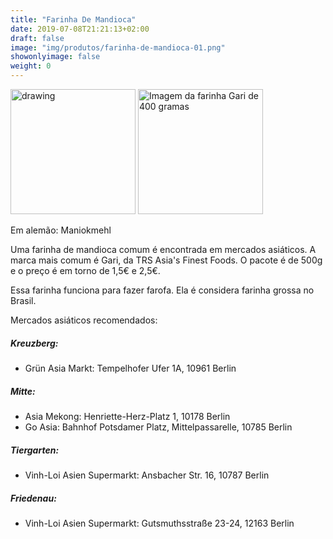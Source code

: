 ```yaml
---
title: "Farinha De Mandioca"
date: 2019-07-08T21:21:13+02:00
draft: false
image: "img/produtos/farinha-de-mandioca-01.png"
showonlyimage: false
weight: 0
---
```


<img src="../../img/produtos/farinha-de-mandioca-01.png" alt="drawing" width="200"/>
<img src="../../img/produtos/farinha-de-mandioca-02.png" alt="Imagem da farinha Gari de 400 gramas" width="200"/>

Em alemão: Maniokmehl

Uma farinha de mandioca comum é encontrada em mercados asiáticos. A marca mais comum é Gari, da TRS Asia's Finest Foods. 
O pacote é de 500g e o preço é em torno de 1,5€ e 2,5€.

Essa farinha funciona para fazer farofa. Ela é considera farinha grossa no Brasil.

Mercados asiáticos recomendados:

##### Kreuzberg:

- Grün Asia Markt: Tempelhofer Ufer 1A, 10961 Berlin

##### Mitte: 

- Asia Mekong: Henriette-Herz-Platz 1, 10178 Berlin
- Go Asia: Bahnhof Potsdamer Platz, Mittelpassarelle, 10785 Berlin

##### Tiergarten: 

- Vinh-Loi Asien Supermarkt: Ansbacher Str. 16, 10787 Berlin 

##### Friedenau: 

- Vinh-Loi Asien Supermarkt: Gutsmuthsstraße 23-24, 12163 Berlin
